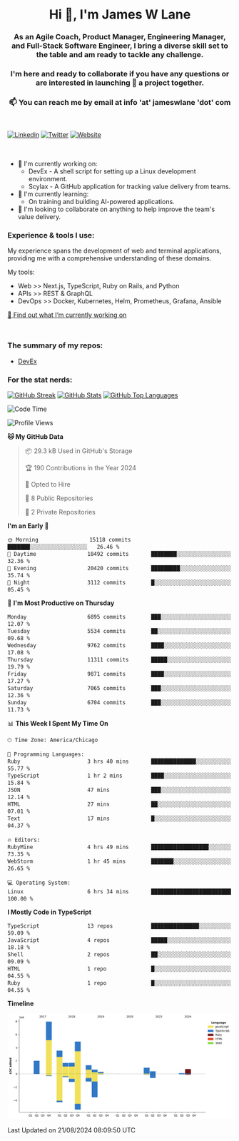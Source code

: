 <h1 align="center">Hi 👋, I'm James W Lane</h1>
<h3 align="center">As an Agile Coach, Product Manager, Engineering Manager, and Full-Stack Software Engineer, I bring a diverse skill set to the table and am ready to tackle any challenge.</h3>
<h3 align="center">I'm here and ready to collaborate if you have any questions or are interested in launching 🚀 a project together.</h3>

<div style="margin-top: 16px;" />

<h3 align="center">📫 You can reach me by email at info 'at' jameswlane 'dot' com</h3>

<div style="margin-top: 48px;" />

[![Linkedin](https://img.shields.io/badge/LinkedIn-0077B5?style=for-the-badge&logo=linkedin&logoColor=white)](https://www.linkedin.com/in/jameswlane/)
[![Twitter](https://img.shields.io/badge/Twitter-1DA1F2?style=for-the-badge&logo=twitter&logoColor=white)](https://x.com/jameswlane)
[![Website](https://img.shields.io/website?down_color=red&down_message=offline&style=for-the-badge&up_color=green&up_message=up&url=https%3A%2F%2Fwww.jameswlane.com)](https://www.jameswlane.com)

<div style="margin-top: 48px;" />

- 🔭 I'm currently working on:
  - DevEx - A shell script for setting up a Linux development environment.
  - Scylax - A GitHub application for tracking value delivery from teams.
- 🌱 I'm currently learning:
  - On training and building AI-powered applications.
- 👯 I'm looking to collaborate on anything to help improve the team's value delivery.

### Experience & tools I use:

My experience spans the development of web and terminal applications, providing me with a comprehensive understanding of these domains.

My tools:
- Web >> Next.js, TypeScript, Ruby on Rails, and Python
- APIs >> REST & GraphQL
- DevOps >> Docker, Kubernetes, Helm, Prometheus, Grafana, Ansible

[🔭 Find out what I’m currently working on](https://www.jameswlane.com/now)  

<div style="margin-top: 50px;"/>

### The summary of my repos:
- [DevEx](https://github.com/jameswlane/devex)  

### For the stat nerds:
[![GitHub Streak](https://github-readme-streak-stats.herokuapp.com?user=jameswlane&theme=tokyonight)](https://git.io/streak-stats)
[![GitHub Stats](https://github-readme-stats.vercel.app/api?username=jameswlane&show_icons=true&theme=tokyonight)](https://github-readme-stats.vercel.app)
[![GitHub Top Languages](https://github-readme-stats.vercel.app/api/top-langs?username=jameswlane&show_icons=true&locale=en&layout=compact&theme=tokyonight)](https://github-readme-stats.vercel.app)

<!--START_SECTION:waka-->
![Code Time](http://img.shields.io/badge/Code%20Time-88%20hrs%2031%20mins-blue)

![Profile Views](http://img.shields.io/badge/Profile%20Views-32-blue)

**🐱 My GitHub Data** 

> 📦 29.3 kB Used in GitHub's Storage 
 > 
> 🏆 190 Contributions in the Year 2024
 > 
> 💼 Opted to Hire
 > 
> 📜 8 Public Repositories 
 > 
> 🔑 2 Private Repositories 
 > 
**I'm an Early 🐤** 

```text
🌞 Morning                15118 commits       ███████░░░░░░░░░░░░░░░░░░   26.46 % 
🌆 Daytime                18492 commits       ████████░░░░░░░░░░░░░░░░░   32.36 % 
🌃 Evening                20420 commits       █████████░░░░░░░░░░░░░░░░   35.74 % 
🌙 Night                  3112 commits        █░░░░░░░░░░░░░░░░░░░░░░░░   05.45 % 
```
📅 **I'm Most Productive on Thursday** 

```text
Monday                   6895 commits        ███░░░░░░░░░░░░░░░░░░░░░░   12.07 % 
Tuesday                  5534 commits        ██░░░░░░░░░░░░░░░░░░░░░░░   09.68 % 
Wednesday                9762 commits        ████░░░░░░░░░░░░░░░░░░░░░   17.08 % 
Thursday                 11311 commits       █████░░░░░░░░░░░░░░░░░░░░   19.79 % 
Friday                   9871 commits        ████░░░░░░░░░░░░░░░░░░░░░   17.27 % 
Saturday                 7065 commits        ███░░░░░░░░░░░░░░░░░░░░░░   12.36 % 
Sunday                   6704 commits        ███░░░░░░░░░░░░░░░░░░░░░░   11.73 % 
```


📊 **This Week I Spent My Time On** 

```text
🕑︎ Time Zone: America/Chicago

💬 Programming Languages: 
Ruby                     3 hrs 40 mins       ██████████████░░░░░░░░░░░   55.77 % 
TypeScript               1 hr 2 mins         ████░░░░░░░░░░░░░░░░░░░░░   15.84 % 
JSON                     47 mins             ███░░░░░░░░░░░░░░░░░░░░░░   12.14 % 
HTML                     27 mins             ██░░░░░░░░░░░░░░░░░░░░░░░   07.01 % 
Text                     17 mins             █░░░░░░░░░░░░░░░░░░░░░░░░   04.37 % 

🔥 Editors: 
RubyMine                 4 hrs 49 mins       ██████████████████░░░░░░░   73.35 % 
WebStorm                 1 hr 45 mins        ███████░░░░░░░░░░░░░░░░░░   26.65 % 

💻 Operating System: 
Linux                    6 hrs 34 mins       █████████████████████████   100.00 % 
```

**I Mostly Code in TypeScript** 

```text
TypeScript               13 repos            ███████████████░░░░░░░░░░   59.09 % 
JavaScript               4 repos             █████░░░░░░░░░░░░░░░░░░░░   18.18 % 
Shell                    2 repos             ██░░░░░░░░░░░░░░░░░░░░░░░   09.09 % 
HTML                     1 repo              █░░░░░░░░░░░░░░░░░░░░░░░░   04.55 % 
Ruby                     1 repo              █░░░░░░░░░░░░░░░░░░░░░░░░   04.55 % 
```



**Timeline**

![Lines of Code chart](https://raw.githubusercontent.com/jameswlane/jameswlane/main/assets/bar_graph.png)


 Last Updated on 21/08/2024 08:09:50 UTC
<!--END_SECTION:waka-->
